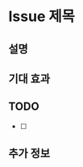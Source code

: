 # Issue 제목

## 설명
<!-- 추가하려는 기능에 대해 자세히 설명해주세요. -->

## 기대 효과
<!-- 이 기능이 추가되었을 때 기대되는 효과나 개선 사항을 설명해주세요. -->

## TODO
<!-- 기능 추가를 위해 어떤 작업을 진행해야 하나요? -->
- [ ] 

## 추가 정보
<!-- 기능과 관련된 추가 정보나 레퍼런스, 디자인, 스크린샷이 있다면 여기에 추가해주세요. -->
